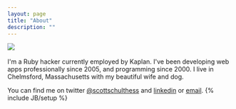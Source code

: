 ```yaml
---
layout: page
title: "About"
description: ""
---
```

<img src="http://gravatar.com/avatar/fdee1445100410c603ab03033564e55c.png?s=190" /> 
<br />
<br />
I'm a Ruby hacker currently employed by Kaplan.  I've been developing web apps professionally since 2005, and programming since 2000.  I live in Chelmsford, Massachusetts with my beautiful wife and dog.

You can find me on twitter [@scottschulthess](http://twitter.com/scottschulthess) and [linkedin](http://www.linkedin.com/in/scottschulthess) or [email](mailto:scottschulthess%2Bblog@gmail.com).
{% include JB/setup %}

